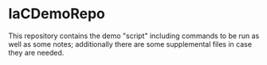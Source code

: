# IaCDemoRepo
This repository contains the demo "script" including commands to be run as well as some notes; additionally there are some supplemental files in case they are needed.

